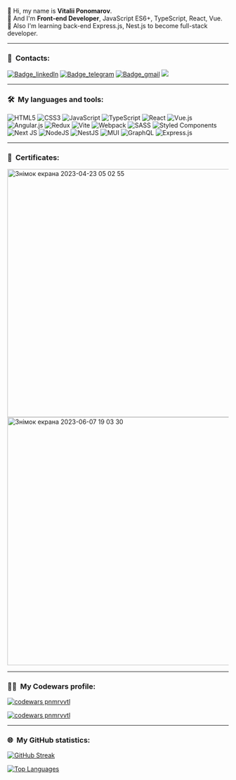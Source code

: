 👋 Hi, my name is **Vitalii Ponomarov**.<br />
👀 And I'm **Front-end Developer**, JavaScript ES6+, TypeScript, React, Vue.<br />
📖 Also I'm learning back-end Express.js, Nest.js to become full-stack developer.<br />

---
### 📧 &nbsp;Contacts:
[![Badge_linkedIn](https://img.shields.io/badge/-LinkedIn-0045CB?style=for-the-badge&logo=LinkedIn&&logoColor=0000000)](https://www.linkedin.com/in/vitalii-ponomarov-289039237)
[![Badge_telegram](https://img.shields.io/badge/-telegram-027AE9?style=for-the-badge&logo=Telegram&&logoColor=0000000)](https://t.me/pnmrvvtl)
[![Badge_gmail](https://img.shields.io/badge/-gmail-EB1D00?style=for-the-badge&logo=Gmail&&logoColor=FFFFFF)](mailto:pnmrv.vtl@gmail.com)
<a target='_blank' href='https://docs.google.com/document/d/1aRBaewVLefO7Rw3zJDLa68VndX9dzoDPgEL8kkV1jqs/edit?usp=sharing'>
  <img src='https://img.shields.io/badge/CV%20%E2%86%92%20Google%20Docs-blue?style=for-the-badge&logo=googledrive&logoColor=white'></img>
</a>

---

### 🛠 &nbsp;My languages and tools:
![HTML5](https://img.shields.io/badge/html5-%23E34F26.svg?style=for-the-badge&logo=html5&logoColor=white)
![CSS3](https://img.shields.io/badge/css3-%231572B6.svg?style=for-the-badge&logo=css3&logoColor=white)
![JavaScript](https://img.shields.io/badge/javascript-%23323330.svg?style=for-the-badge&logo=javascript&logoColor=%23F7DF1E)
![TypeScript](https://img.shields.io/badge/typescript-%23007ACC.svg?style=for-the-badge&logo=typescript&logoColor=white)
![React](https://img.shields.io/badge/react-%2320232a.svg?style=for-the-badge&logo=react&logoColor=%2361DAFB)
![Vue.js](https://img.shields.io/badge/vuejs-%2335495e.svg?style=for-the-badge&logo=vuedotjs&logoColor=%234FC08D)
![Angular.js](https://img.shields.io/badge/angular.js-%23E23237.svg?style=for-the-badge&logo=angularjs&logoColor=white)
![Redux](https://img.shields.io/badge/redux-%23593d88.svg?style=for-the-badge&logo=redux&logoColor=white)
![Vite](https://img.shields.io/badge/vite-%23646CFF.svg?style=for-the-badge&logo=vite&logoColor=white)
![Webpack](https://img.shields.io/badge/webpack-%238DD6F9.svg?style=for-the-badge&logo=webpack&logoColor=black)
![SASS](https://img.shields.io/badge/SASS-hotpink.svg?style=for-the-badge&logo=SASS&logoColor=white)
![Styled Components](https://img.shields.io/badge/styled--components-DB7093?style=for-the-badge&logo=styled-components&logoColor=white)
![Next JS](https://img.shields.io/badge/Next-black?style=for-the-badge&logo=next.js&logoColor=white)
![NodeJS](https://img.shields.io/badge/node.js-6DA55F?style=for-the-badge&logo=node.js&logoColor=white)
![NestJS](https://img.shields.io/badge/nestjs-%23E0234E.svg?style=for-the-badge&logo=nestjs&logoColor=white)
![MUI](https://img.shields.io/badge/MUI-%230081CB.svg?style=for-the-badge&logo=mui&logoColor=white)
![GraphQL](https://img.shields.io/badge/-GraphQL-E10098?style=for-the-badge&logo=graphql&logoColor=white)
![Express.js](https://img.shields.io/badge/express.js-%23404d59.svg?style=for-the-badge&logo=express&logoColor=%2361DAFB)

---
### 📜 &nbsp;Certificates:

<img width="564" alt="Знімок екрана 2023-04-23 05 02 55" src="https://user-images.githubusercontent.com/5475964/233815484-11f12446-67fa-4c69-9ad7-e74a28718961.png">
<img width="564" alt="Знімок екрана 2023-06-07 19 03 30" src="https://github.com/pnmrvvtl/pnmrvvtl/assets/5475964/f3306231-87a0-4dd7-a57c-595df077e7d6">


---

### 👨‍💻 &nbsp;My Codewars profile:
[![codewars pnmrvvtl](https://www.codewars.com/users/pnmrvvtl/badges/small)](https://www.codewars.com/users/pnmrvvtl)
                                                                                                                                             
[![codewars pnmrvvtl](https://github.r2v.ch/codewars?user=pnmrvvtl)](https://www.codewars.com/users/pnmrvvtl)

---

### 🌐 &nbsp;My GitHub statistics:

[![GitHub Streak](http://github-readme-streak-stats.herokuapp.com?user=pnmrvvtl&theme=dark&background=000000)](https://git.io/streak-stats)

[![Top Languages](https://github-readme-stats.vercel.app/api/top-langs/?username=pnmrvvtl&layout=compact&theme=vision-friendly-dark)](https://github.com/anuraghazra/github-readme-stats)
